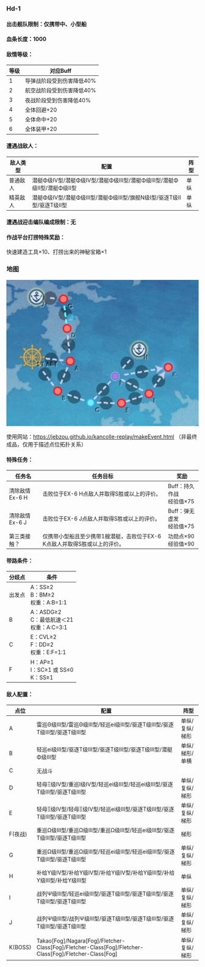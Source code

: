 ### Hd-1
#### 出击舰队限制：仅携带中、小型船
#### 血条长度：1000
#### 敌情等级：
| 等级  | 对应Buff         |
|-----|----------------|
| 1   | 导弹战阶段受到伤害降低40% |
| 2   | 航空战阶段受到伤害降低40% |
| 3   | 夜战阶段受到伤害降低40%  |
| 4   | 全体回避+20        |
| 5   | 全体命中+20        |
| 6   | 全体装甲+20        |
#### 遭遇战敌人：
| 敌人类型 | 配置                                        | 阵型  |
|------|-------------------------------------------|-----|
| 普通敌人 | 潜艇Φ级Ⅳ型/潜艇Φ级Ⅳ型/潜艇Φ级Ⅲ型/潜艇Φ级Ⅲ型/潜艇Φ级Ⅱ型/潜艇Φ级Ⅱ型 | 单纵  |
| 精英敌人 | 潜艇Φ级Ⅳ型/潜艇Φ级Ⅲ型/潜艇Φ级Ⅲ型/旗舰Ν级Ⅰ型/驱逐Τ级Ⅱ型/驱逐Τ级Ⅱ型 | 单纵  |
#### 遭遇战迎击编队编成限制：无
#### 作战平台打捞特殊奖励：
快速建造工具×10、打捞出来的神秘宝箱×1
### 地图
![](Ex-1.png)

使用网站：https://jebzou.github.io/kancolle-replay/makeEvent.html
（非最终成品，仅用于描述点位拓扑关系）
#### 特殊任务：
| 任务名         | 任务目标                                      | 奖励                   |
|-------------|-------------------------------------------|----------------------|
| 清除敌情 Ex-6 H | 击败位于EX-6 H点敌人并取得S胜或以上的评价。                 | Buff：持久作战<br/>经验值×75 |
| 清除敌情 Ex-6 J | 击败位于EX-6 J点敌人并取得S胜或以上的评价。                 | Buff：弹无虚发<br/>经验值×75 |
| 第三类接触？      | 仅携带小型船且至少携带1艘潜艇，击败位于EX-6 K点敌人并取得S胜或以上的评价。 | 功勋点×90<br/>经验值×90    |
#### 带路条件：
| 分歧点 | 条件                                    |
|-----|---------------------------------------|
| 出发点 | A：SS≥2<br/>B：BM≥2<br/>权重：A:B=1:1      |
| B   | A：ASDG≥2<br/>C：最低航速＜21<br/>权重：A:C=3:1 |
| C   | E：CVL≥2<br/>F：DD≥2<br/>权重：E:F=1:1     |
| F   | H：AP≥1<br/>I：SC≥1 或 SS≤0<br/>K：SS≥1   |
#### 敌人配置：
| 点位      | 配置                                                                                                     | 阵型       |
|---------|--------------------------------------------------------------------------------------------------------|----------|
| A       | 雷巡Θ级Ⅲ型/雷巡Θ级Ⅲ型/轻巡ei级Ⅲ型/驱逐Τ级Ⅲ型/驱逐Τ级Ⅲ型/驱逐Τ级Ⅲ型                                                             | 单纵/复纵/梯形 |
| B       | 轻巡ei级Ⅲ型/驱逐Τ级Ⅲ型/驱逐Τ级Ⅲ型/驱逐Τ级Ⅲ型/潜艇Φ级Ⅲ型                                                                    | 单纵/梯形/单横 |
| C       | 无战斗                                                                                                    |          |
| D       | 轻母Ξ级Ⅳ型/重巡Ι级Ⅳ型/轻巡ei级Ⅲ型/轻巡ei级Ⅲ型/驱逐Τ级Ⅲ型/驱逐Τ级Ⅲ型                                                            | 单纵/复纵/梯形 |
| E       | 轻母Ξ级Ⅳ型/轻母Ξ级Ⅳ型/轻巡ei级Ⅲ型/驱逐Τ级Ⅲ型/驱逐Τ级Ⅲ型/驱逐Τ级Ⅲ型                                                             | 单纵/复纵/梯形 |
| F(夜战)   | 重巡Ω级Ⅲ型/重巡Ω级Ⅲ型/重巡Ω级Ⅲ型/轻巡ei级Ⅲ型/驱逐Τ级Ⅲ型/驱逐Τ级Ⅲ型                                                             | 梯形       |
| G       | 重巡Ω级Ⅲ型/重巡Ω级Ⅲ型/轻巡ei级Ⅲ型/轻巡ei级Ⅲ型/驱逐Τ级Ⅲ型/驱逐Τ级Ⅲ型                                                            | 单纵/复纵/梯形 |
| H       | 补给Υ级Ⅳ型/补给Υ级Ⅳ型/补给Υ级Ⅳ型/补给Υ级Ⅲ型/补给Υ级Ⅲ型/补给Υ级Ⅲ型                                                              | 单纵       |
| I       | 战列Ψ级Ⅲ型/轻巡ei级Ⅲ型/驱逐Τ级Ⅲ型/驱逐Τ级Ⅲ型/驱逐Τ级Ⅲ型/驱逐Τ级Ⅲ型                                                             | 单纵/复纵/梯形 |
| J       | 战列Ψ级Ⅲ型/战列Ψ级Ⅲ型/驱逐Τ级Ⅲ型/驱逐Τ级Ⅲ型/驱逐Τ级Ⅲ型/驱逐Τ级Ⅲ型                                                              | 单纵/复纵/梯形 |
| K(BOSS) | Takao[Fog]/Nagara[Fog]/Fletcher-Class[Fog]/Fletcher-Class[Fog]/Fletcher-Class[Fog]/Fletcher-Class[Fog] | 单纵/复纵/梯形 |

